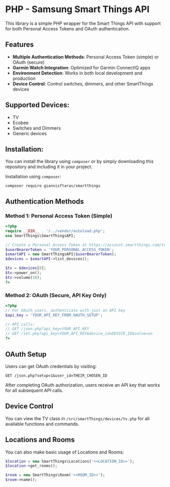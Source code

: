 # PHP - Samsung Smart Things API

This library is a simple PHP wrapper for the Smart Things API with support for both Personal Access Tokens and OAuth authentication.

## Features

- **Multiple Authentication Methods**: Personal Access Token (simple) or OAuth (secure)
- **Garmin Watch Integration**: Optimized for Garmin ConnectIQ apps
- **Environment Detection**: Works in both local development and production
- **Device Control**: Control switches, dimmers, and other SmartThings devices

## Supported Devices:
 - TV
 - Ecobee
 - Switches and Dimmers
 - Generic devices

## Installation:

You can install the library using `composer` or by simply downloading this repository and including it in your project.

Installation using `composer`:

    composer require giannisftaras/smartthings

## Authentication Methods

### Method 1: Personal Access Token (Simple)
```php
<?php
require __DIR__ . '/../vendor/autoload.php';
use SmartThings\SmartThingsAPI; 

// Create a Personal Access Token at https://account.smartthings.com/tokens
$userBearerToken = 'YOUR_PERSONAL_ACCESS_TOKEN';
$smartAPI = new SmartThingsAPI($userBearerToken);
$devices = $smartAPI->list_devices(); 

$tv = $devices[0];
$tv->power_on();
$tv->volume(10);
?>
```

### Method 2: OAuth (Secure, API Key Only)
```php
<?php
// For OAuth users, authenticate with just an API key
$api_key = 'YOUR_API_KEY_FROM_OAUTH_SETUP';

// API calls:
// GET /json.php?api_key=YOUR_API_KEY
// GET /set.php?api_key=YOUR_API_KEY&device_id=DEVICE_ID&value=on
?>
```

## OAuth Setup

Users can get OAuth credentials by visiting:
```
GET /json.php?setup=1&user_id=THEIR_CHOSEN_ID
```

After completing OAuth authorization, users receive an API key that works for all subsequent API calls.

## Device Control

You can view the TV class in `/src/smartThings/devices/tv.php` for all available functions and commands.

## Locations and Rooms

You can also make basic usage of Locations and Rooms:

```php
$location = new SmartThings\Locations('<<LOCATION_ID>>');
$location->get_rooms();

$room = new SmartThings\Room('<<ROOM_ID>>');
$room->name();
```
